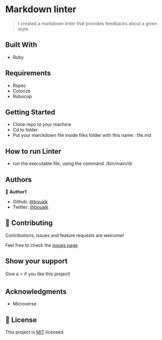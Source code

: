 # Markdown linter

> I created a markdown linter that provides feedbacks about a given style.

## Built With

- Ruby

## Requirements
- Rspec
- Colorize
- Rubocop

## Getting Started

- Clone repo to your machine
- Cd to folder
- Put your marckdown file inside files folder with this name : file.md

## How to run Linter
- run the executable file, using the command ./bin/main/rb

## Authors

👤 **Author1**

- Github: [@bouaik](https://github.com/bouaik)
- Twitter: [@bouaik](https://twitter.com/LhoussaineBoua1)

## 🤝 Contributing

Contributions, issues and feature requests are welcome!

Feel free to check the [issues page](https://github.com/bouaik/markdown-linter/issues).

## Show your support

Give a ⭐️ if you like this project!

## Acknowledgments

- Microverse

## 📝 License

This project is [MIT](lic.url) licensed.
